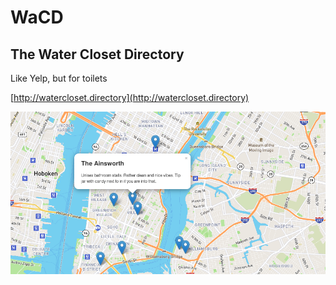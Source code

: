 # WaCD

## The Water Closet Directory

Like Yelp, but for toilets

[http://watercloset.directory](http://watercloset.directory)

![screenshot](https://raw.githubusercontent.com/connorwiniarczyk/wacd/master/screenshot.png)

